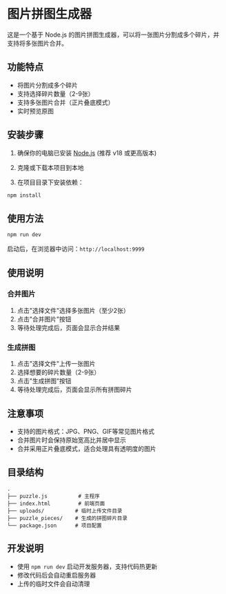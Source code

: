 # 图片拼图生成器

这是一个基于 Node.js 的图片拼图生成器，可以将一张图片分割成多个碎片，并支持将多张图片合并。

## 功能特点

- 将图片分割成多个碎片
- 支持选择碎片数量（2-9张）
- 支持多张图片合并（正片叠底模式）
- 实时预览原图

## 安装步骤

1. 确保你的电脑已安装 [Node.js](https://nodejs.org/) (推荐 v18 或更高版本)

2. 克隆或下载本项目到本地

3. 在项目目录下安装依赖：
```bash
npm install
```

## 使用方法

```bash
npm run dev
```

启动后，在浏览器中访问：`http://localhost:9999`

## 使用说明


### 合并图片

1. 点击"选择文件"选择多张图片（至少2张）
2. 点击"合并图片"按钮
3. 等待处理完成后，页面会显示合并结果


### 生成拼图

1. 点击"选择文件"上传一张图片
2. 选择想要的碎片数量（2-9张）
3. 点击"生成拼图"按钮
4. 等待处理完成后，页面会显示所有拼图碎片


## 注意事项

- 支持的图片格式：JPG、PNG、GIF等常见图片格式
- 合并图片时会保持原始宽高比并居中显示
- 合并采用正片叠底模式，适合处理具有透明度的图片


## 目录结构

```
.
├── puzzle.js          # 主程序
├── index.html         # 前端页面
├── uploads/          # 临时上传文件目录
├── puzzle_pieces/    # 生成的拼图碎片目录
└── package.json      # 项目配置
```

## 开发说明

- 使用 `npm run dev` 启动开发服务器，支持代码热更新
- 修改代码后会自动重启服务器
- 上传的临时文件会自动清理

